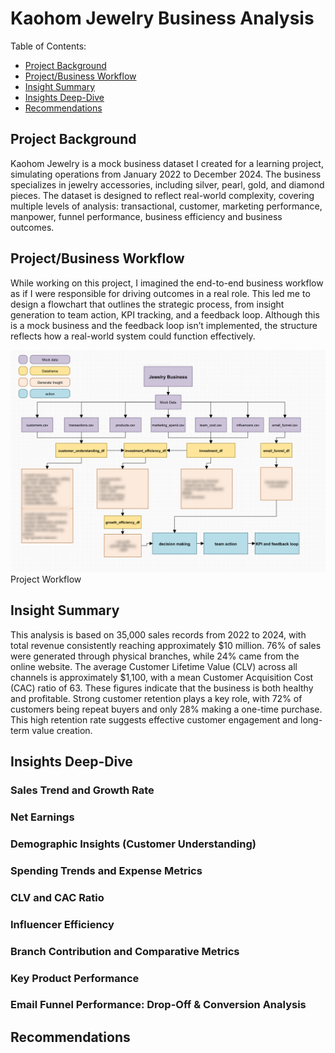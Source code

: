 # Kaohom Jewelry Business Analysis
Table of Contents:
- [Project Background](#Project-Background)
- [Project/Business Workflow](Project/Business-Workflow)
- [Insight Summary](Insight-Summary)
- [Insights Deep-Dive](Insights-Deep-Dive)
- [Recommendations](Recommendations)
## Project Background
Kaohom Jewelry is a mock business dataset I created for a learning project, simulating operations from January 2022 to December 2024. The business specializes in jewelry accessories, including silver, pearl, gold, and diamond pieces. The dataset is designed to reflect real-world complexity, covering multiple levels of analysis: transactional, customer, marketing performance, manpower, funnel performance, business efficiency and business outcomes.

## Project/Business Workflow
While working on this project, I imagined the end-to-end business workflow as if I were responsible for driving outcomes in a real role. This led me to design a flowchart that outlines the strategic process, from insight generation to team action, KPI tracking, and a feedback loop. Although this is a mock business and the feedback loop isn’t implemented, the structure reflects how a real-world system could function effectively.

![Project Workflow](https://github.com/EmSomsanook/Kaohom-Jewelry-Business-Analysis/blob/87a7631137234b0edd556e6351de4d0f9617ddc7/viz%20%26%20screenshot/IMG_5958.PNG)
Project Workflow
## Insight Summary
This analysis is based on 35,000 sales records from 2022 to 2024, with total revenue consistently reaching approximately $10 million. 76% of sales were generated through physical branches, while 24% came from the online website. The average Customer Lifetime Value (CLV) across all channels is approximately $1,100, with a mean Customer Acquisition Cost (CAC) ratio of 63. These figures indicate that the business is both healthy and profitable. Strong customer retention plays a key role, with 72% of customers being repeat buyers and only 28% making a one-time purchase. This high retention rate suggests effective customer engagement and long-term value creation.

## Insights Deep-Dive
### Sales Trend and Growth Rate
### Net Earnings
### Demographic Insights (Customer Understanding)
### Spending Trends and Expense Metrics
### CLV and CAC Ratio
### Influencer Efficiency
### Branch Contribution and Comparative Metrics
### Key Product Performance
### Email Funnel Performance: Drop-Off & Conversion Analysis

## Recommendations


